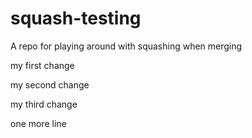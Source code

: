 # squash-testing
A repo for playing around with squashing when merging

my first change

my second change

my third change

one more line



